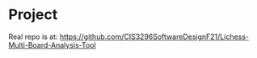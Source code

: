# Project 

Real repo is at: https://github.com/CIS3296SoftwareDesignF21/Lichess-Multi-Board-Analysis-Tool



